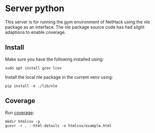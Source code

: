 # Server python
This server is for running the gym environment of NetHack using the nle package as an interface.
The nle package source code has had slight adaptions to enable coverage.

## Install
Make sure you have the following installed using:
```commandline
sudo apt install gcov lcov
```

Install the local nle package in the current venv using:
```commandline
pip install -e ./lib/nle
```

## Coverage
Run [coverage](https://gcovr.com/en/stable/):
```commandline
mkdir htmlcov -p
gcovr -r . --html-details -o htmlcov/example.html
```
